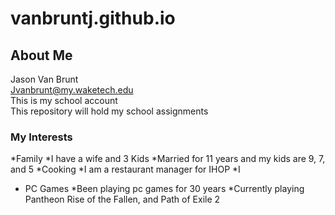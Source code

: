 # vanbruntj.github.io
## About Me
Jason Van Brunt<br/>
Jvanbrunt@my.waketech.edu<br/>
This is my school account<br/>
This repository will hold my school assignments<br/>
### My Interests
*Family
	*I have a wife and 3 Kids
	*Married for 11 years and my kids are 9, 7, and 5
*Cooking
	*I am a restaurant manager for IHOP
	*I 
* PC Games
	*Been playing pc games for 30 years
	*Currently playing Pantheon Rise of the Fallen, and Path of Exile 2
	

